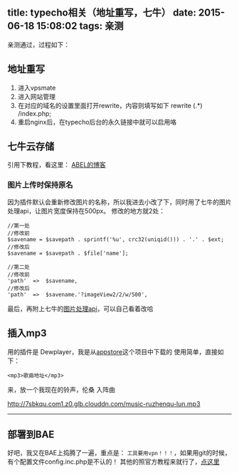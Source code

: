 title: typecho相关（地址重写，七牛）
date: 2015-06-18 15:08:02
tags: 亲测
---
亲测通过，过程如下：
## 地址重写
1. 进入vpsmate
2. 进入网站管理
3. 在对应的域名的设置里面打开rewrite，内容则填写如下
    rewrite (.*) /index.php;
4. 重启nginx后，在typecho后台的永久链接中就可以启用咯

## 七牛云存储
引用下教程，看这里：
[ABEL的博客](http://www.abelyao.com/typecho-qiniufile/)
### 图片上传时保持原名
因为插件默认会重新修改图片的名称，所以我进去小改了下，同时用了七牛的图片处理api，让图片宽度保持在500px。
修改的地方就2处：

    //第一处
    //修改前
    $savename = $savepath . sprintf('%u', crc32(uniqid())) . '.' . $ext;
    //修改后
    $savename = $savepath . $file['name'];

    //第二处
    //修改前
    'path'  =>  $savename,
    //修改后
    'path'  =>  $savename.'?imageView2/2/w/500',

最后，再附上七牛的[图片处理api](http://developer.qiniu.com/docs/v6/api/reference/fop/image/imageview2.html)，可以自己看着改哈

<!--more-->

## 插入mp3
用的插件是 Dewplayer，我是从[appstore](https://github.com/chekun/AppStore)这个项目中下载的
使用简单，直接如下：

    <mp3>歌曲地址</mp3>

来，放一个我现在的铃声，伦桑 入阵曲

<mp3>http://7sbkqu.com1.z0.glb.clouddn.com/music-ruzhenqu-lun.mp3</mp3>

***
## 部署到BAE
好吧，我又在BAE上捣腾了一遍，重点是：
`工具要用vpn！！！`，如果用git的时候，有个配置文件config.inc.php是不认的！
其他的照官方教程来就行了，[点这里](http://docs.typecho.org/bae-install)
